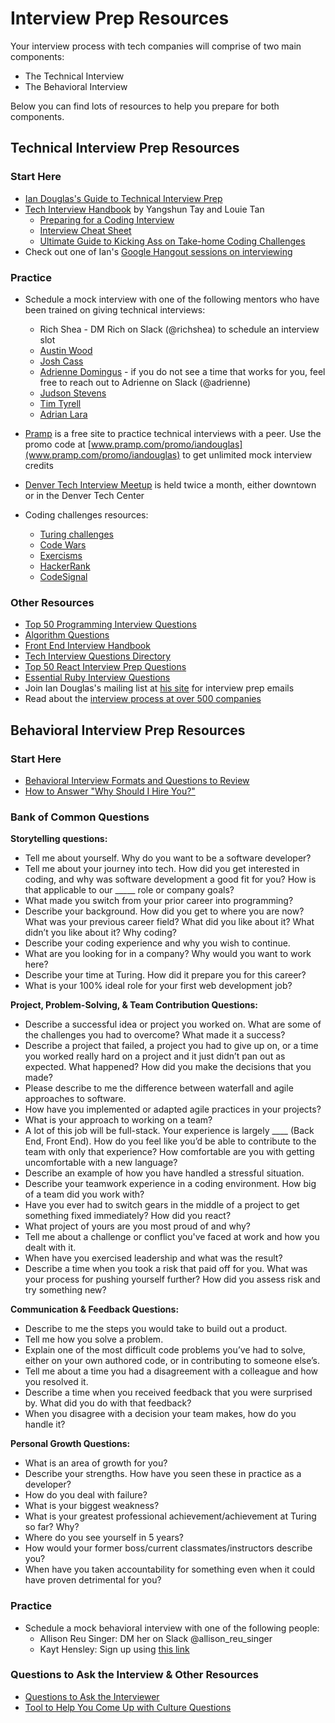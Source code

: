 # Interview Prep Resources
Your interview process with tech companies will comprise of two main components:

* The Technical Interview
* The Behavioral Interview

Below you can find lots of resources to help you prepare for both components.

## Technical Interview Prep Resources

### Start Here
* [Ian Douglas's Guide to Technical Interview Prep](https://docs.google.com/document/d/1yWfxxYoCkZgxQrJ5Bn6051OE9a6f7mm5zs72jvqGKx8/edit?usp=sharing) 
* [Tech Interview Handbook](https://yangshun.github.io/tech-interview-handbook/) by Yangshun Tay and Louie Tan
  * [Preparing for a Coding Interview](https://yangshun.github.io/tech-interview-handbook/coding-round-overview/#!)
  * [Interview Cheat Sheet](https://yangshun.github.io/tech-interview-handbook/cheatsheet/)
  * [Ultimate Guide to Kicking Ass on Take-home Coding Challenges](https://www.fullstackinterviewing.com/2018/02/02/the-ultimate-guide-to-kicking-ass-on-take-home-coding-challenges.html)
* Check out one of Ian's [Google Hangout sessions on interviewing](https://www.youtube.com/watch?v=aXohtMcPT6I)

### Practice
* Schedule a mock interview with one of the following mentors who have been trained on giving technical interviews:
  * Rich Shea - DM Rich on Slack (@richshea) to schedule an interview slot
  * [Austin Wood](https://austinwood.youcanbook.me/)
  * [Josh Cass](https://joshcass.youcanbook.me/)
  * [Adrienne Domingus](https://calendly.com/adriennedomingus/) - if you do not see a time that works for you, feel free to reach out to Adrienne on Slack (@adrienne)
  * [Judson Stevens](https://judsonstevens.youcanbook.me)
  * [Tim Tyrell](https://calendly.com/timomitchel23)
  * [Adrian Lara](https://adrian-lara.youcanbook.me/)

* [Pramp](https://www.pramp.com/#/) is a free site to practice technical interviews with a peer. Use the promo code at [www.pramp.com/promo/iandouglas](www.pramp.com/promo/iandouglas) to get unlimited mock interview credits

* [Denver Tech Interview Meetup](https://www.meetup.com/denver-tech-interview-meetup/) is held twice a month, either downtown or in the Denver Tech Center

* Coding challenges resources:
   * [Turing challenges](https://github.com/turingschool/challenges)
   * [Code Wars](https://www.codewars.com/)
   * [Exercisms](http://exercism.io/languages/)
   * [HackerRank](https://www.hackerrank.com/dashboard)
   * [CodeSignal](https://codesignal.com/)

### Other Resources

* [Top 50 Programming Interview Questions](https://simpleprogrammer.com/programming-interview-questions/)
* [Algorithm Questions](https://yangshun.github.io/tech-interview-handbook/algorithms/algorithms-introduction/)
* [Front End Interview Handbook](https://github.com/yangshun/front-end-interview-handbook)
* [Tech Interview Questions Directory](https://techtion.co/?ref=producthunt) 
* [Top 50 React Interview Prep Questions](https://www.edureka.co/blog/interview-questions/react-interview-questions/?utm_source=mybridge&utm_medium=blog&utm_campaign=read_more)
* [Essential Ruby Interview Questions](https://www.toptal.com/ruby/interview-questions)
* Join Ian Douglas's mailing list at [his site](https://iandouglas.com/technical-coaching/) for interview prep emails
* Read about the [interview process at over 500 companies](https://airtable.com/shr3eGPDm3wGjT2gA/tbluCbToxQ2knSLhh/viwmFR062GOjG4cjs)

## Behavioral Interview Prep Resources

### Start Here
* [Behavioral Interview Formats and Questions to Review](https://yangshun.github.io/tech-interview-handbook/behavioral-questions/)
* [How to Answer "Why Should I Hire You?"](https://blog.pramp.com/the-interviewers-perspective-how-to-answer-why-should-i-hire-you-ad070987c2cc)

### Bank of Common Questions
**Storytelling questions:**
* Tell me about yourself. Why do you want to be a software developer?
* Tell me about your journey into tech. How did you get interested in coding, and why was software development a good fit for you? How is that applicable to our _____ role or company goals?
* What made you switch from your prior career into programming? 
* Describe your background. How did you get to where you are now? What was your previous career field? What did you like about it? What didn’t you like about it? Why coding? 
* Describe your coding experience and why you wish to continue.
* What are you looking for in a company? Why would you want to work here?
* Describe your time at Turing. How did it prepare you for this career?
* What is your 100% ideal role for your first web development job?
 
**Project, Problem-Solving, & Team Contribution Questions:**
* Describe a successful idea or project you worked on. What are some of the challenges you had to overcome? What made it a success?
* Describe a project that failed, a project you had to give up on, or a time you worked really hard on a project and it just didn’t pan out as expected. What happened? How did you make the decisions that you made?
* Please describe to me the difference between waterfall and agile approaches to software.
* How have you implemented or adapted agile practices in your projects?
* What is your approach to working on a team?
* A lot of this job will be full-stack. Your experience is largely ____ (Back End, Front End). How do you feel like you’d be able to contribute to the team with only that experience? How comfortable are you with getting uncomfortable with a new language?
* Describe an example of how you have handled a stressful situation.
* Describe your teamwork experience in a coding environment. How big of a team did you work with?
* Have you ever had to switch gears in the middle of a project to get something fixed immediately? How did you react?
* What project of yours are you most proud of and why? 
* Tell me about a challenge or conflict you've faced at work and how you dealt with it.
* When have you exercised leadership and what was the result?
* Describe a time when you took a risk that paid off for you. What was your process for pushing yourself further? How did you assess risk and try something new?

**Communication & Feedback Questions:**
* Describe to me the steps you would take to build out a product.
* Tell me how you solve a problem.
* Explain one of the most difficult code problems you’ve had to solve, either on your own authored code, or in contributing to someone else’s.
* Tell me about a time you had a disagreement with a colleague and how you resolved it.
* Describe a time when you received feedback that you were surprised by. What did you do with that feedback?
* When you disagree with a decision your team makes, how do you handle it?

**Personal Growth Questions:**
* What is an area of growth for you?
* Describe your strengths. How have you seen these in practice as a developer?
* How do you deal with failure?
* What is your biggest weakness?
* What is your greatest professional achievement/achievement at Turing so far? Why?
* Where do you see yourself in 5 years?
* How would your former boss/current classmates/instructors describe you?
* When have you taken accountability for something even when it could have proven detrimental for you?

### Practice

* Schedule a mock behavioral interview with one of the following people:
  * Allison Reu Singer: DM her on Slack @allison_reu_singer
  * Kayt Hensley: Sign up using [this link](https://calendly.com/kaythensley)

### Questions to Ask the Interview & Other Resources
* [Questions to Ask the Interviewer](https://yangshun.github.io/tech-interview-handbook/questions-to-ask/)
* [Tool to Help You Come Up with Culture Questions](https://www.keyvalues.com/culture-queries)
